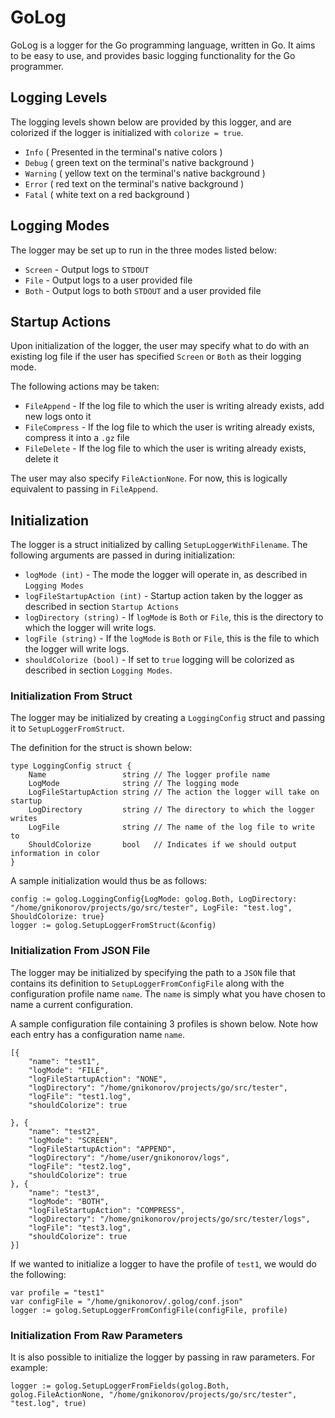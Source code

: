 # GoLog

GoLog is a logger for the Go programming language, written in Go. It aims to be easy to use, and provides basic
logging functionality for the Go programmer.

## Logging Levels

The logging levels shown below are provided by this logger, and are colorized if the logger is initialized with 
`colorize = true`.

+ `Info`    ( Presented in the terminal's native colors )
+ `Debug`   ( green text on the terminal's native background )
+ `Warning` ( yellow text on the terminal's native background )
+ `Error`   ( red text on the terminal's native background )
+ `Fatal`   ( white text on a red background )

## Logging Modes

The logger may be set up to run in the three modes listed below:

+ `Screen` - Output logs to `STDOUT`
+ `File`   - Output logs to a user provided file
+ `Both`   - Output logs to both `STDOUT` and a user provided file

## Startup Actions

Upon initialization of the logger, the user may specify what to do with an existing log file if the user has specified 
`Screen` or `Both` as their logging mode.

The following actions may be taken:

+ `FileAppend`   - If the log file to which the user is writing already exists, add new logs onto it
+ `FileCompress` - If the log file to which the user is writing already exists, compress it into a `.gz` file
+ `FileDelete`   - If the log file to which the user is writing already exists, delete it

The user may also specify `FileActionNone`. For now, this is logically equivalent to passing in `FileAppend`. 

## Initialization

The logger is a struct initialized by calling `SetupLoggerWithFilename`.
The following arguments are passed in during initialization:

+ `logMode (int)` - The mode the logger will operate in, as described in `Logging Modes`
+ `logFileStartupAction (int)` - Startup action taken by the logger as described in section `Startup Actions`
+ `logDirectory (string)` - If `logMode` is `Both` or `File`, this is the directory to which the logger will write logs.
+ `logFile (string)` - If the `logMode` is `Both` or `File`, this is the file to which the logger will write logs.
+ `shouldColorize (bool)` - If set to `true` logging will be colorized as described in section `Logging Modes`.

### Initialization From Struct

The logger may be initialized by creating a `LoggingConfig` struct and passing it to `SetupLoggerFromStruct`. 

The definition for the struct is shown below:

```
type LoggingConfig struct {
	Name                 string // The logger profile name
	LogMode              string // The logging mode
	LogFileStartupAction string // The action the logger will take on startup
	LogDirectory         string // The directory to which the logger writes
	LogFile              string // The name of the log file to write to
	ShouldColorize       bool   // Indicates if we should output information in color
}
```
A sample initialization would thus be as follows:

```
config := golog.LoggingConfig{LogMode: golog.Both, LogDirectory: "/home/gnikonorov/projects/go/src/tester", LogFile: "test.log", ShouldColorize: true}
logger := golog.SetupLoggerFromStruct(&config)
```
### Initialization From JSON File

The logger may be initialized by specifying the path to a `JSON` file that contains its definition to `SetupLoggerFromConfigFile` along with the configuration profile name `name`. The `name` is simply what you have chosen to name a current configuration.

A sample configuration file containing 3 profiles is shown below. Note how each entry has a configuration name `name`.

```
[{
	"name": "test1",
	"logMode": "FILE",
	"logFileStartupAction": "NONE",
	"logDirectory": "/home/gnikonorov/projects/go/src/tester",
	"logFile": "test1.log",
	"shouldColorize": true

}, {
	"name": "test2",
	"logMode": "SCREEN",
	"logFileStartupAction": "APPEND",
	"logDirectory": "/home/user/gnikonorov/logs",
	"logFile": "test2.log",
	"shouldColorize": true
}, {
	"name": "test3",
	"logMode": "BOTH",
	"logFileStartupAction": "COMPRESS",
	"logDirectory": "/home/gnikonorov/projects/go/src/tester/logs",
	"logFile": "test3.log",
	"shouldColorize": true
}]
```

If we wanted to initialize a logger to have the profile of `test1`, we would do the following:

```
var profile = "test1"
var configFile = "/home/gnikonorov/.golog/conf.json"
logger := golog.SetupLoggerFromConfigFile(configFile, profile)
```

### Initialization From Raw Parameters

It is also possible to initialize the logger by passing in raw parameters. For example:

```
logger := golog.SetupLoggerFromFields(golog.Both, golog.FileActionNone, "/home/gnikonorov/projects/go/src/tester", "test.log", true)
```
